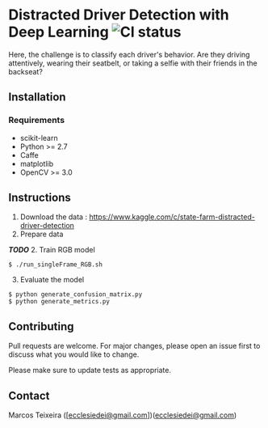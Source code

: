 # Distracted Driver Detection with Deep Learning ![CI status](https://img.shields.io/badge/build-passing-brightgreen.svg)

Here, the challenge is to classify each driver's behavior. Are they driving attentively, wearing their seatbelt, or taking a selfie with their friends in the backseat?


## Installation

### Requirements
* scikit-learn
* Python >= 2.7
* Caffe
* matplotlib
* OpenCV >= 3.0   

## Instructions  

1. Download the data : https://www.kaggle.com/c/state-farm-distracted-driver-detection
2. Prepare data

 **_TODO_**
2. Train RGB model
```
$ ./run_singleFrame_RGB.sh
```
3. Evaluate the model
```
$ python generate_confusion_matrix.py
$ python generate_metrics.py
```



## Contributing
Pull requests are welcome. For major changes, please open an issue first to discuss what you would like to change.

Please make sure to update tests as appropriate.

## Contact
Marcos Teixeira ([ecclesiedei@gmail.com])(ecclesiedei@gmail.com)
